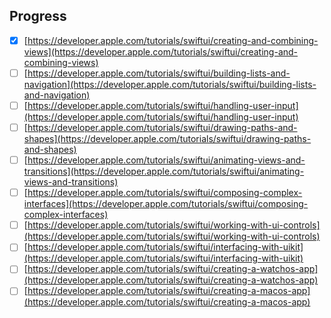 ## Progress

- [x] [https://developer.apple.com/tutorials/swiftui/creating-and-combining-views](https://developer.apple.com/tutorials/swiftui/creating-and-combining-views)
- [ ] [https://developer.apple.com/tutorials/swiftui/building-lists-and-navigation](https://developer.apple.com/tutorials/swiftui/building-lists-and-navigation)
- [ ] [https://developer.apple.com/tutorials/swiftui/handling-user-input](https://developer.apple.com/tutorials/swiftui/handling-user-input)
- [ ] [https://developer.apple.com/tutorials/swiftui/drawing-paths-and-shapes](https://developer.apple.com/tutorials/swiftui/drawing-paths-and-shapes)
- [ ] [https://developer.apple.com/tutorials/swiftui/animating-views-and-transitions](https://developer.apple.com/tutorials/swiftui/animating-views-and-transitions)
- [ ] [https://developer.apple.com/tutorials/swiftui/composing-complex-interfaces](https://developer.apple.com/tutorials/swiftui/composing-complex-interfaces)
- [ ] [https://developer.apple.com/tutorials/swiftui/working-with-ui-controls](https://developer.apple.com/tutorials/swiftui/working-with-ui-controls)
- [ ] [https://developer.apple.com/tutorials/swiftui/interfacing-with-uikit](https://developer.apple.com/tutorials/swiftui/interfacing-with-uikit)
- [ ] [https://developer.apple.com/tutorials/swiftui/creating-a-watchos-app](https://developer.apple.com/tutorials/swiftui/creating-a-watchos-app)
- [ ] [https://developer.apple.com/tutorials/swiftui/creating-a-macos-app](https://developer.apple.com/tutorials/swiftui/creating-a-macos-app)
